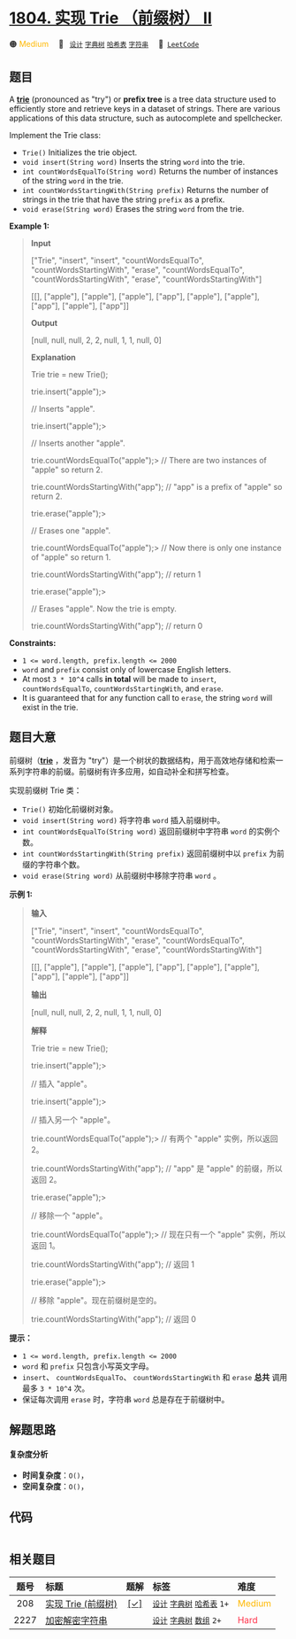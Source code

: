# [1804. 实现 Trie （前缀树） II](https://leetcode.com/problems/implement-trie-ii-prefix-tree)

🟠 <font color=#ffb800>Medium</font>&emsp; 🔖&ensp; [`设计`](/tag/design.md) [`字典树`](/tag/trie.md) [`哈希表`](/tag/hash-table.md) [`字符串`](/tag/string.md)&emsp; 🔗&ensp;[`LeetCode`](https://leetcode.com/problems/implement-trie-ii-prefix-tree)

## 题目

A [**trie**](https://en.wikipedia.org/wiki/Trie) (pronounced as "try") or
**prefix tree** is a tree data structure used to efficiently store and
retrieve keys in a dataset of strings. There are various applications of this
data structure, such as autocomplete and spellchecker.

Implement the Trie class:

  * `Trie()` Initializes the trie object.
  * `void insert(String word)` Inserts the string `word` into the trie.
  * `int countWordsEqualTo(String word)` Returns the number of instances of the string `word` in the trie.
  * `int countWordsStartingWith(String prefix)` Returns the number of strings in the trie that have the string `prefix` as a prefix.
  * `void erase(String word)` Erases the string `word` from the trie.



**Example 1:**

> 
> 
> 
> 
> 
> **Input**
> 
> ["Trie", "insert", "insert", "countWordsEqualTo", "countWordsStartingWith", "erase", "countWordsEqualTo", "countWordsStartingWith", "erase", "countWordsStartingWith"]
> 
> [[], ["apple"], ["apple"], ["apple"], ["app"], ["apple"], ["apple"], ["app"], ["apple"], ["app"]]
> 
> **Output**
> 
> [null, null, null, 2, 2, null, 1, 1, null, 0]
> 
> 
> 
> **Explanation**
> 
> Trie trie = new Trie();
> 
> trie.insert("apple");> 
> > 
> > 
>    // Inserts "apple".
> 
> trie.insert("apple");> 
> > 
> > 
>    // Inserts another "apple".
> 
> trie.countWordsEqualTo("apple");> 
> // There are two instances of "apple" so return 2.
> 
> trie.countWordsStartingWith("app"); // "app" is a prefix of "apple" so return 2.
> 
> trie.erase("apple");> 
> > 
> > 
> > 
> // Erases one "apple".
> 
> trie.countWordsEqualTo("apple");> 
> // Now there is only one instance of "apple" so return 1.
> 
> trie.countWordsStartingWith("app"); // return 1
> 
> trie.erase("apple");> 
> > 
> > 
> > 
> // Erases "apple". Now the trie is empty.
> 
> trie.countWordsStartingWith("app"); // return 0

**Constraints:**

  * `1 <= word.length, prefix.length <= 2000`
  * `word` and `prefix` consist only of lowercase English letters.
  * At most `3 * 10^4` calls **in total** will be made to `insert`, `countWordsEqualTo`, `countWordsStartingWith`, and `erase`.
  * It is guaranteed that for any function call to `erase`, the string `word` will exist in the trie.


## 题目大意

前缀树（**[trie](https://en.wikipedia.org/wiki/Trie)** ，发音为
"try"）是一个树状的数据结构，用于高效地存储和检索一系列字符串的前缀。前缀树有许多应用，如自动补全和拼写检查。

实现前缀树 Trie 类：

  * `Trie()` 初始化前缀树对象。
  * `void insert(String word)` 将字符串 `word` 插入前缀树中。
  * `int countWordsEqualTo(String word)` 返回前缀树中字符串 `word` 的实例个数。
  * `int countWordsStartingWith(String prefix)` 返回前缀树中以 `prefix` 为前缀的字符串个数。
  * `void erase(String word)` 从前缀树中移除字符串 `word` 。

**示例 1:**

> 
> 
> 
> 
> 
> **输入**
> 
> ["Trie", "insert", "insert", "countWordsEqualTo", "countWordsStartingWith", "erase", "countWordsEqualTo", "countWordsStartingWith", "erase", "countWordsStartingWith"]
> 
> [[], ["apple"], ["apple"], ["apple"], ["app"], ["apple"], ["apple"], ["app"], ["apple"], ["app"]]
> 
> **输出**
> 
> [null, null, null, 2, 2, null, 1, 1, null, 0]
> 
> 
> 
> **解释**
> 
> Trie trie = new Trie();
> 
> trie.insert("apple");> 
> > 
> > 
>    // 插入 "apple"。
> 
> trie.insert("apple");> 
> > 
> > 
>    // 插入另一个 "apple"。
> 
> trie.countWordsEqualTo("apple");> 
> // 有两个 "apple" 实例，所以返回 2。
> 
> trie.countWordsStartingWith("app"); // "app" 是 "apple" 的前缀，所以返回 2。
> 
> trie.erase("apple");> 
> > 
> > 
> > 
> // 移除一个 "apple"。
> 
> trie.countWordsEqualTo("apple");> 
> // 现在只有一个 "apple" 实例，所以返回 1。
> 
> trie.countWordsStartingWith("app"); // 返回 1
> 
> trie.erase("apple");> 
> > 
> > 
> > 
> // 移除 "apple"。现在前缀树是空的。
> 
> trie.countWordsStartingWith("app"); // 返回 0
> 
> 

**提示：**

  * `1 <= word.length, prefix.length <= 2000`
  * `word` 和 `prefix` 只包含小写英文字母。
  * `insert`、 `countWordsEqualTo`、 `countWordsStartingWith` 和 `erase` **总共** 调用最多 `3 * 10^4` 次。
  * 保证每次调用 `erase` 时，字符串 `word` 总是存在于前缀树中。


## 解题思路

#### 复杂度分析

- **时间复杂度**：`O()`，
- **空间复杂度**：`O()`，

## 代码

```javascript

```

## 相关题目

<!-- prettier-ignore -->
| 题号 | 标题 | 题解 | 标签 | 难度 |
| :------: | :------ | :------: | :------ | :------ |
| 208 | [实现 Trie (前缀树)](https://leetcode.com/problems/implement-trie-prefix-tree) | [[✓]](/problem/0208.md) |  [`设计`](/tag/design.md) [`字典树`](/tag/trie.md) [`哈希表`](/tag/hash-table.md) `1+` | <font color=#ffb800>Medium</font> |
| 2227 | [加密解密字符串](https://leetcode.com/problems/encrypt-and-decrypt-strings) |  |  [`设计`](/tag/design.md) [`字典树`](/tag/trie.md) [`数组`](/tag/array.md) `2+` | <font color=#ff334b>Hard</font> |